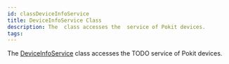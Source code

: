 ```yaml
---
id: classDeviceInfoService
title: DeviceInfoService Class
description: The  class accesses the  service of Pokit devices.
tags:
---
```

The <a href="classDeviceInfoService">DeviceInfoService</a> class accesses the TODO service of Pokit devices.
